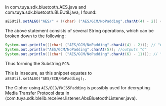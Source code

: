 In com.tuya.sdk.bluetooth.AES.java and com.tuya.sdk.bluetooth.BLEUtil.java, I found:
```java
aESUtil.setALGO("AES/" + ((char) ("AES/GCM/NoPadding".charAt(4) - 2)) + "AES/GCM/NoPadding".charAt(5) + ((char) ("AES/GCM/NoPadding".charAt(6) - 11)) + "/NoPadding");
```
The above statement consists of several String operations, which can be broken down to the following:

```java
System.out.println(((char) ("AES/GCM/NoPadding".charAt(4) - 2))); // "G" - 2- -> outputs "E"
System.out.println("AES/GCM/NoPadding".charAt(5)); //outputs "C"
System.out.println(((char) ("AES/GCM/NoPadding".charAt(6) - 11))); // "M" - 11 --> outputs "B"
```
Thus forming the Substring `ECB`.

This is insecure, as this snippet equates to `aESUtil.setALGO("AES/ECB/NoPadding);`.

The Cipher using `AES/ECB/PKCS5Padding` is possibly used for decrypting Media Transfer Protocol data in (com.tuya.sdk.blelib.receiver.listener.AbsBluetoothListener.java).